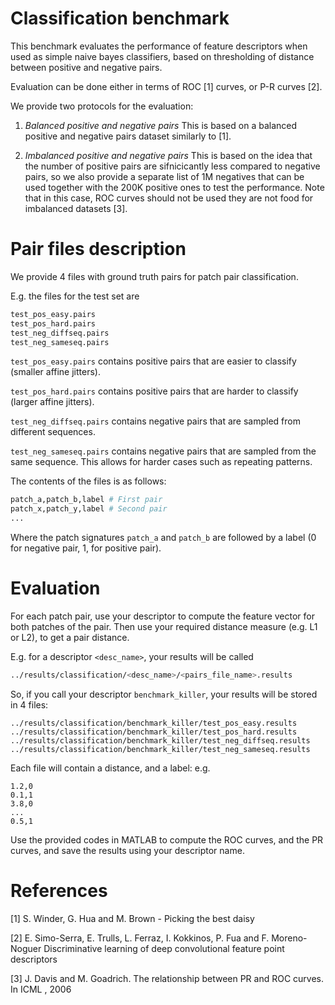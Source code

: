 # Classification benchmark

This benchmark evaluates the performance of feature descriptors when
used as simple naive bayes classifiers, based on thresholding of
distance between positive and negative pairs.

Evaluation can be done either in terms of ROC [1] curves, or P-R
curves [2].

We provide two protocols for the evaluation:

1) *Balanced positive and negative pairs*
This is based on a balanced positive and negative pairs dataset similarly to [1].

2) *Imbalanced positive and negative pairs*
This is based on the idea that the
number of positive pairs are sifnicicantly less compared to negative
pairs, so we also provide a separate list of 1M negatives that can be
used together with the 200K positive ones to test the
performance. Note that in this case, ROC curves should not be used
they are not food for imbalanced datasets [3].


# Pair files description

We provide 4 files with ground truth pairs for patch pair
classification.

E.g. the files for the test set are
``` bash
test_pos_easy.pairs
test_pos_hard.pairs
test_neg_diffseq.pairs
test_neg_sameseq.pairs
```

`test_pos_easy.pairs` contains positive pairs that are easier
to classify (smaller affine jitters).

`test_pos_hard.pairs` contains positive pairs that are harder
to classify (larger affine jitters).


`test_neg_diffseq.pairs` contains negative pairs that are
sampled from different sequences.

`test_neg_sameseq.pairs` contains negative pairs that are
sampled from the same sequence. This allows for harder cases such as
repeating patterns.

The contents of the files is as follows:
``` bash
patch_a,patch_b,label # First pair
patch_x,patch_y,label # Second pair
...
```
Where the patch signatures `patch_a` and `patch_b` are followed by a label (0 for negative pair, 1, for positive pair).

# Evaluation

For each patch pair, use your descriptor to compute the
feature vector for both patches of the pair. Then use your required
distance measure (e.g. L1 or L2), to get a pair distance.

E.g. for a descriptor `<desc_name>`, your results will be called

``` bash
../results/classification/<desc_name>/<pairs_file_name>.results
```
So, if you call your descriptor `benchmark_killer`, your results will be stored in 4 files:
```
../results/classification/benchmark_killer/test_pos_easy.results
../results/classification/benchmark_killer/test_pos_hard.results
../results/classification/benchmark_killer/test_neg_diffseq.results
../results/classification/benchmark_killer/test_neg_sameseq.results
```

Each file will contain a distance, and a label:
e.g.
```
1.2,0
0.1,1
3.8,0
...
0.5,1
```

Use the provided codes in MATLAB to compute the ROC
curves, and the PR curves, and save the results using your descriptor
name.

# References
[1] S. Winder, G. Hua and M. Brown - Picking the best daisy

[2] E. Simo-Serra, E. Trulls, L. Ferraz, I. Kokkinos, P. Fua and  F. Moreno-Noguer
Discriminative learning of deep convolutional feature point descriptors

[3] J. Davis and M. Goadrich. The relationship between PR and ROC curves. In ICML , 2006
